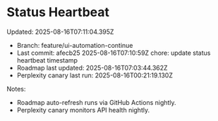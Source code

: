 # Status Heartbeat

Updated: 2025-08-16T07:11:04.395Z

- Branch: feature/ui-automation-continue
- Last commit: afecb25 2025-08-16T07:10:59Z chore: update status heartbeat timestamp
- Roadmap last updated: 2025-08-16T07:03:44.362Z
- Perplexity canary last run: 2025-08-16T00:21:19.130Z

Notes:
- Roadmap auto-refresh runs via GitHub Actions nightly.
- Perplexity canary monitors API health nightly.
